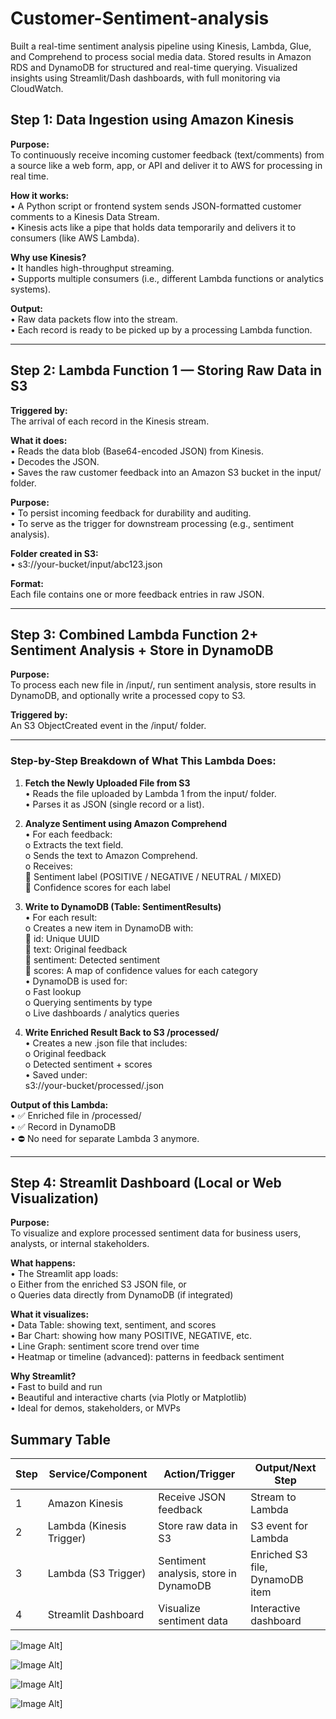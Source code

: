 # Customer-Sentiment-analysis
Built a real-time sentiment analysis pipeline using Kinesis, Lambda, Glue, and Comprehend to process social media data. Stored results in Amazon RDS and DynamoDB for structured and real-time querying. Visualized insights using Streamlit/Dash dashboards, with full monitoring via CloudWatch.


## Step 1: Data Ingestion using Amazon Kinesis

**Purpose:**  
To continuously receive incoming customer feedback (text/comments) from a source like a web form, app, or API and deliver it to AWS for processing in real time.

**How it works:**  
•	A Python script or frontend system sends JSON-formatted customer comments to a Kinesis Data Stream.  
•	Kinesis acts like a pipe that holds data temporarily and delivers it to consumers (like AWS Lambda).

**Why use Kinesis?**  
•	It handles high-throughput streaming.  
•	Supports multiple consumers (i.e., different Lambda functions or analytics systems).

**Output:**  
•	Raw data packets flow into the stream.  
•	Each record is ready to be picked up by a processing Lambda function.

---

## Step 2: Lambda Function 1 — Storing Raw Data in S3

**Triggered by:**  
The arrival of each record in the Kinesis stream.

**What it does:**  
•	Reads the data blob (Base64-encoded JSON) from Kinesis.  
•	Decodes the JSON.  
•	Saves the raw customer feedback into an Amazon S3 bucket in the input/ folder.

**Purpose:**  
•	To persist incoming feedback for durability and auditing.  
•	To serve as the trigger for downstream processing (e.g., sentiment analysis).

**Folder created in S3:**  
•	s3://your-bucket/input/abc123.json

**Format:**  
Each file contains one or more feedback entries in raw JSON.

---

## Step 3: Combined Lambda Function 2+ Sentiment Analysis + Store in DynamoDB

**Purpose:**  
To process each new file in /input/, run sentiment analysis, store results in DynamoDB, and optionally write a processed copy to S3.

**Triggered by:**  
An S3 ObjectCreated event in the /input/ folder.

---

### Step-by-Step Breakdown of What This Lambda Does:

1. **Fetch the Newly Uploaded File from S3**  
•	Reads the file uploaded by Lambda 1 from the input/ folder.  
•	Parses it as JSON (single record or a list).

2. **Analyze Sentiment using Amazon Comprehend**  
•	For each feedback:  
o	Extracts the text field.  
o	Sends the text to Amazon Comprehend.  
o	Receives:  
	Sentiment label (POSITIVE / NEGATIVE / NEUTRAL / MIXED)  
	Confidence scores for each label

3. **Write to DynamoDB (Table: SentimentResults)**  
•	For each result:  
o	Creates a new item in DynamoDB with:  
	id: Unique UUID  
	text: Original feedback  
	sentiment: Detected sentiment  
	scores: A map of confidence values for each category  
•	DynamoDB is used for:  
o	Fast lookup  
o	Querying sentiments by type  
o	Live dashboards / analytics queries

4. **Write Enriched Result Back to S3 /processed/**  
•	Creates a new .json file that includes:  
o	Original feedback  
o	Detected sentiment + scores  
•	Saved under:  
s3://your-bucket/processed/<same-filename>.json

**Output of this Lambda:**  
•	✅ Enriched file in /processed/  
•	✅ Record in DynamoDB  
•	⛔ No need for separate Lambda 3 anymore.

---

## Step 4: Streamlit Dashboard (Local or Web Visualization)

**Purpose:**  
To visualize and explore processed sentiment data for business users, analysts, or internal stakeholders.

**What happens:**  
•	The Streamlit app loads:  
o	Either from the enriched S3 JSON file, or  
o	Queries data directly from DynamoDB (if integrated)

**What it visualizes:**  
•	Data Table: showing text, sentiment, and scores  
•	Bar Chart: showing how many POSITIVE, NEGATIVE, etc.  
•	Line Graph: sentiment score trend over time  
•	Heatmap or timeline (advanced): patterns in feedback sentiment

**Why Streamlit?**  
•	Fast to build and run  
•	Beautiful and interactive charts (via Plotly or Matplotlib)  
•	Ideal for demos, stakeholders, or MVPs


## Summary Table

| Step | Service/Component         | Action/Trigger                         | Output/Next Step                |
|------|--------------------------|----------------------------------------|---------------------------------|
| 1    | Amazon Kinesis           | Receive JSON feedback                  | Stream to Lambda                |
| 2    | Lambda (Kinesis Trigger) | Store raw data in S3                   | S3 event for Lambda             |
| 3    | Lambda (S3 Trigger)      | Sentiment analysis, store in DynamoDB  | Enriched S3 file, DynamoDB item |
| 4    | Streamlit Dashboard      | Visualize sentiment data               | Interactive dashboard           |




![Image Alt](https://github.com/suma419/Customer-Sentiment-analysis/blob/3381f3b521f0bd1679dc5437c52e3caecba7ced9/dashboardimage1.png)]





![Image Alt](https://github.com/suma419/Customer-Sentiment-analysis/blob/4d25d05a59d0b9c127dbef4f4c722095d23154c1/folders.png)]





![Image Alt](https://github.com/suma419/Customer-Sentiment-analysis/blob/4d25d05a59d0b9c127dbef4f4c722095d23154c1/lamdaoutput2screenshot.png)]





![Image Alt](https://github.com/suma419/Customer-Sentiment-analysis/blob/4d25d05a59d0b9c127dbef4f4c722095d23154c1/sentimenttable_screenshot.png)]
